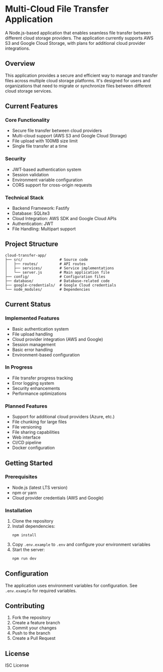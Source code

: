 # Multi-Cloud File Transfer Application

A Node.js-based application that enables seamless file transfer between different cloud storage providers. The application currently supports AWS S3 and Google Cloud Storage, with plans for additional cloud provider integrations.

## Overview

This application provides a secure and efficient way to manage and transfer files across multiple cloud storage platforms. It's designed for users and organizations that need to migrate or synchronize files between different cloud storage services.

## Current Features

### Core Functionality
- Secure file transfer between cloud providers
- Multi-cloud support (AWS S3 and Google Cloud Storage)
- File upload with 100MB size limit
- Single file transfer at a time

### Security
- JWT-based authentication system
- Session validation
- Environment variable configuration
- CORS support for cross-origin requests

### Technical Stack
- Backend Framework: Fastify
- Database: SQLite3
- Cloud Integration: AWS SDK and Google Cloud APIs
- Authentication: JWT
- File Handling: Multipart support

## Project Structure

```
cloud-transfer-app/
├── src/                 # Source code
│   ├── routes/          # API routes
│   ├── services/        # Service implementations
│   └── server.js        # Main application file
├── config/              # Configuration files
├── database/            # Database-related code
├── google-credentials/  # Google Cloud credentials
└── node_modules/        # Dependencies
```

## Current Status

### Implemented Features
- Basic authentication system
- File upload handling
- Cloud provider integration (AWS and Google)
- Session management
- Basic error handling
- Environment-based configuration

### In Progress
- File transfer progress tracking
- Error logging system
- Security enhancements
- Performance optimizations

### Planned Features
- Support for additional cloud providers (Azure, etc.)
- File chunking for large files
- File versioning
- File sharing capabilities
- Web interface
- CI/CD pipeline
- Docker configuration

## Getting Started

### Prerequisites
- Node.js (latest LTS version)
- npm or yarn
- Cloud provider credentials (AWS and Google)

### Installation
1. Clone the repository
2. Install dependencies:
   ```bash
   npm install
   ```
3. Copy `.env.example` to `.env` and configure your environment variables
4. Start the server:
   ```bash
   npm run dev
   ```

## Configuration

The application uses environment variables for configuration. See `.env.example` for required variables.

## Contributing

1. Fork the repository
2. Create a feature branch
3. Commit your changes
4. Push to the branch
5. Create a Pull Request

## License

ISC License

